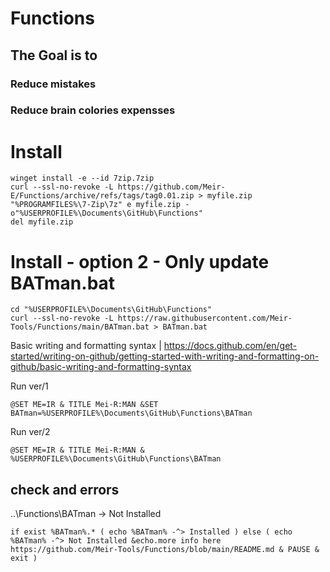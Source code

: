 # Functions
## The Goal is to
### Reduce mistakes
### Reduce brain colories expensses
# Install
```
winget install -e --id 7zip.7zip
curl --ssl-no-revoke -L https://github.com/Meir-E/Functions/archive/refs/tags/tag0.01.zip > myfile.zip
"%PROGRAMFILES%\7-Zip\7z" e myfile.zip -o"%USERPROFILE%\Documents\GitHub\Functions"
del myfile.zip
```
# Install - option 2 - Only update BATman.bat
```
cd "%USERPROFILE%\Documents\GitHub\Functions"
curl --ssl-no-revoke -L https://raw.githubusercontent.com/Meir-Tools/Functions/main/BATman.bat > BATman.bat
```
Basic writing and formatting syntax | https://docs.github.com/en/get-started/writing-on-github/getting-started-with-writing-and-formatting-on-github/basic-writing-and-formatting-syntax

Run ver/1
```
@SET ME=IR & TITLE Mei-R:MAN &SET BATman=%USERPROFILE%\Documents\GitHub\Functions\BATman
```
Run ver/2
```
@SET ME=IR & TITLE Mei-R:MAN & %USERPROFILE%\Documents\GitHub\Functions\BATman
```
## check and errors
..\Functions\BATman -> Not Installed
```
if exist %BATman%.* ( echo %BATman% -^> Installed ) else ( echo %BATman% -^> Not Installed &echo.more info here https://github.com/Meir-Tools/Functions/blob/main/README.md & PAUSE & exit )
```
